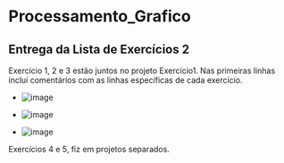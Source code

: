 # Processamento_Grafico

## Entrega da Lista de Exercícios 2

Exercício 1, 2 e 3 estão juntos no projeto Exercício1. Nas primeiras linhas incluí comentários com as linhas específicas de cada exercício.

- ![image](https://user-images.githubusercontent.com/58199187/161588722-0cc8c6e7-3b75-43f9-ae95-26514661ba41.png)

- ![image](https://user-images.githubusercontent.com/58199187/161588792-91d41d97-cd3f-44c2-b4e3-30c786fd0f5d.png)

- ![image](https://user-images.githubusercontent.com/58199187/161588832-159ea448-20b2-48a8-9dc1-5ca964386a8e.png)


Exercícios 4 e 5, fiz em projetos separados.
